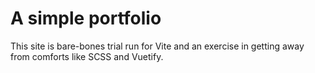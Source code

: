 # A simple portfolio

This site is bare-bones trial run for Vite and an exercise in getting away from comforts like SCSS and Vuetify.